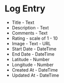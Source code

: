 # Log Entry

* Title - Text
* Description - Text
* Comments - Text
* Rating - scale of 1 - 10
* Image - Text - URL
* Start Date - DateTime
* End Date - DateTime
* Latitude - Number
* Longitude - Number
* Created At - DateTime
* Updated At - DateTime
